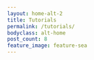 ```yaml
---
layout: home-alt-2
title: Tutorials
permalink: /tutorials/
bodyclass: alt-home
post_count: 8
feature_image: feature-sea
---
```

